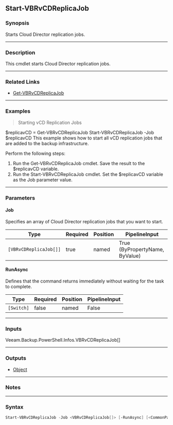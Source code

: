 Start-VBRvCDReplicaJob
----------------------

### Synopsis
Starts Cloud Director replication jobs.

---

### Description

This cmdlet starts Cloud Director replication jobs.

---

### Related Links
* [Get-VBRvCDReplicaJob](Get-VBRvCDReplicaJob)

---

### Examples
> Starting vCD Replication Jobs

$replicavCD = Get-VBRvCDReplicaJob
Start-VBRvCDReplicaJob -Job $replicavCD
This example shows how to start all vCD replication jobs that are added to the backup infrastructure.

Perform the following steps:
1. Run the Get-VBRvCDReplicaJob cmdlet. Save the result to the $replicavCD variable.
2. Run the Start-VBRvCDReplicaJob cmdlet. Set the $replicavCD variable as the Job parameter value.

---

### Parameters
#### **Job**
Specifies an array of Cloud Director replication jobs that you want to start.

|Type                  |Required|Position|PipelineInput                 |
|----------------------|--------|--------|------------------------------|
|`[VBRvCDReplicaJob[]]`|true    |named   |True (ByPropertyName, ByValue)|

#### **RunAsync**
Defines that the command returns immediately without waiting for the task to complete.

|Type      |Required|Position|PipelineInput|
|----------|--------|--------|-------------|
|`[Switch]`|false   |named   |False        |

---

### Inputs
Veeam.Backup.PowerShell.Infos.VBRvCDReplicaJob[]

---

### Outputs
* [Object](https://learn.microsoft.com/en-us/dotnet/api/System.Object)

---

### Notes

---

### Syntax
```PowerShell
Start-VBRvCDReplicaJob -Job <VBRvCDReplicaJob[]> [-RunAsync] [<CommonParameters>]
```
